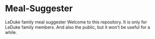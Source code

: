 # Meal-Suggester
LeDuke family meal suggester 
Welcome to this repository. It is only for LeDuke family members.  And also the public,  but it won't be useful for a while. 
